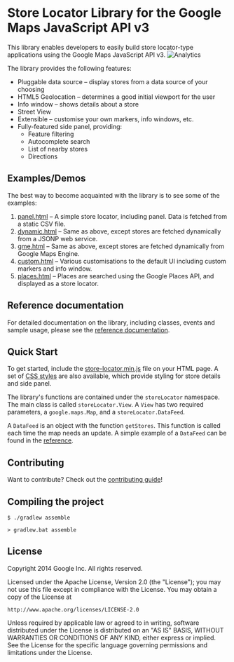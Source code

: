 Store Locator Library for the Google Maps JavaScript API v3
==============

This library enables developers to easily build store locator-type applications using the Google Maps JavaScript API v3.
![Analytics](https://maps-ga-beacon.appspot.com/UA-12846745-20/js-store-locator/readme?pixel)

The library provides the following features:

* Pluggable data source – display stores from a data source of your choosing
* HTML5 Geolocation – determines a good initial viewport for the user
* Info window – shows details about a store
* Street View
* Extensible – customise your own markers, info windows, etc.
* Fully-featured side panel, providing:
  * Feature filtering
  * Autocomplete search
  * List of nearby stores
  * Directions

## Examples/Demos

The best way to become acquainted with the library is to see some of the examples:

1. [panel.html](https://googlemaps.github.io/js-store-locator/examples/panel.html) – A simple store locator, including panel. Data is fetched from a static CSV file.
2. [dynamic.html](https://googlemaps.github.io/js-store-locator/examples/dynamic.html) – Same as above, except stores are fetched dynamically from a JSONP web service.
3. [gme.html](https://googlemaps.github.io/js-store-locator/examples/gme.html) – Same as above, except stores are fetched dynamically from Google Maps Engine.
4. [custom.html](https://googlemaps.github.io/js-store-locator/examples/custom.html) – Various customisations to the default UI including custom markers and info window.
5. [places.html](https://googlemaps.github.io/js-store-locator/examples/places.html) – Places are searched using the Google Places API, and displayed as a store locator.

## Reference documentation

For detailed documentation on the library, including classes, events and sample usage, please see the [reference documentation](https://googlemaps.github.io/js-store-locator/reference.html).

## Quick Start

To get started, include the [store-locator.min.js](https://github.com/googlemaps/js-store-locator/blob/gh-pages/dist/store-locator.min.js) file on your HTML page. A set of [CSS styles](https://github.com/googlemaps/js-store-locator/blob/gh-pages/css/storelocator.css) are also available, which provide styling for store details and side panel.

The library's functions are contained under the `storeLocator` namespace. The main class is called `storeLocator.View`. A `View` has two required parameters, a `google.maps.Map`, and a `storeLocator.DataFeed`.

A `DataFeed` is an object with the function `getStores`. This function is called each time the map needs an update. A simple example of a `DataFeed` can be found in the [reference](https://googlemaps.github.io/js-store-locator/reference.html#storeLocator.DataFeed).

## Contributing

Want to contribute? Check out the [contributing guide](CONTRIBUTING.md)!

## Compiling the project

    $ ./gradlew assemble

    > gradlew.bat assemble

## License

Copyright 2014 Google Inc. All rights reserved.

Licensed under the Apache License, Version 2.0 (the "License");
you may not use this file except in compliance with the License.
You may obtain a copy of the License at

    http://www.apache.org/licenses/LICENSE-2.0

Unless required by applicable law or agreed to in writing, software
distributed under the License is distributed on an "AS IS" BASIS,
WITHOUT WARRANTIES OR CONDITIONS OF ANY KIND, either express or implied.
See the License for the specific language governing permissions and
limitations under the License.
